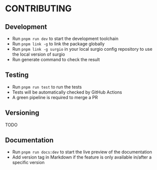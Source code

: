 # CONTRIBUTING

## Development

- Run `pnpm run dev` to start the development toolchain
- Run `pnpm link -g` to link the package globally
- Run `pnpm link -g surgio` in your local surgio config repository to use the local version of surgio
- Run generate command to check the result

## Testing

- Run `pnpm run test` to run the tests
- Tests will be automatically checked by GitHub Actions
- A green pipeline is required to merge a PR

## Versioning

TODO

## Documentation

- Run `pnpm run docs:dev` to start the live preview of the documentation
- Add version tag in Markdown if the feature is only available in/after a specific version
